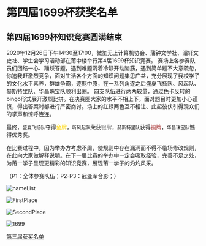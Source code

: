 # 第四届1699杯获奖名单

## 第四届1699杯知识竞赛圆满结束
2020年12月26日下午14:30至17:00，微笙无上计算机协会、蒲钟文学社、湄轩文史社、学生会学习活动部在莆中楼举行第4届1699杯知识竞赛。
赛场上各参赛队员们团结一心、踊跃答题，遇到难题沉着冷静开动脑筋，遇到简单题不大意疏忽，你追我赶激烈竞争，面对生活各个方面的知识问题集思广益，充分展现了我校学子的文化水平素养，群雄争霸，逐鹿中原，在一系列角逐之后盛夏飞扬队、风起队、赫斯特里队、华昌珠宝队顺利出圈。
四支队伍进行两两较量，通过色卡反转的bingo形式展开激烈比拼。在决赛圈大家的水平不相上下，面对题目时更加小心谨慎，得出答案时都进行严密商讨。场上的红绿两色互不相让、此起彼伏引得观众们的掌声和惊呼连连。

最终，`盛夏飞扬队`夺得<span style="color: gold">金牌</span>，`听风起队`荣获<span style="color: grey">银牌</span>，`赫斯特里队`获得<span style="color: brown">铜牌</span>，`华昌珠宝队`憾得优秀奖。

在比赛过程中，因为举办方考虑不周，使规则中存在漏洞而不得不临场修改规则，在此向大家做解释说明。在下一届比赛的举办中一定会吸取经验，完善不足之处，为莆一学子呈现更精彩的知识竞赛，展现莆一学子的灼灼风采。

（P1：全体参赛队伍；P2-P3：冠亚军合影；）

![nameList](https://s3.ax1x.com/2021/02/18/yWrrUe.jpg)

![FirstPlace](https://s3.ax1x.com/2021/02/18/yWrDED.jpg)

![SecondPlace](https://s3.ax1x.com/2021/02/18/yWr6Cd.jpg)

![1699](https://s3.ax1x.com/2021/02/18/yWrs4H.jpg)



[第三届获奖名单](..\html\第三届1699杯获奖名单.html)

